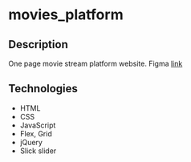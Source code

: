 # movies_platform

## Description 
One page movie stream platform website.
Figma [link](https://www.figma.com/file/26aRgogYRJzTe9Ah85foEB/Movie-Streaming-Dashboard-(Community)?node-id=57%3A823)

## Technologies
* HTML
* CSS
* JavaScript
* Flex, Grid
* jQuery
* Slick slider
